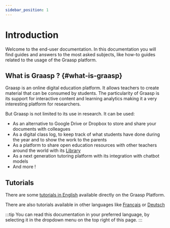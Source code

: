 ```yaml
---
sidebar_position: 1
---
```


# Introduction

Welcome to the end-user documentation. In this documentation you will find guides and answers to the most asked subjects, like how-to guides related to the usage of the Graasp platform.

## What is Graasp ? {#what-is-graasp}

Graasp is an online digital education platform. It allows teachers to create material that can be consumed by students. The particularity of Graasp is its support for interactive content and learning analytics making it a very interesting platform for researchers.

But Graasp is not limited to its use in research. It can be used:

- As an alternative to Google Drive or Dropbox to store and share your documents with colleagues
- As a digital class log, to keep track of what students have done during the year and to show the work to the parents
- As a platform to share open education resources with other teachers around the world with its [Library](https://library.graasp.org)
- As a next generation tutoring platform with its integration with chatbot models
- And more !

## Tutorials

There are some [tutorials in English](https://player.graasp.org/9d80d81f-ec9d-4bfb-836a-1c6b125aef2f) available directly on the Graasp Platform.

There are also tutorials available in other languages like [Français](https://player.graasp.org/bd918837-5f57-49d2-8867-1d3438377842) or [Deutsch](https://player.graasp.org/07773683-c882-48b5-961e-1fe54833b58c)

:::tip
You can read this documentation in your preferred language, by selecting it in the dropdown menu on the top right of this page.
:::
